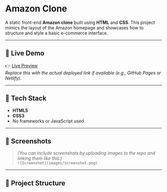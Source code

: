 # Amazon Clone

A static front-end **Amazon clone** built using **HTML** and **CSS**. This project mimics the layout of the Amazon homepage and showcases how to structure and style a basic e-commerce interface.

---

## 🚀 Live Demo

👉 [Live Preview](#)  
*Replace this with the actual deployed link if available (e.g., GitHub Pages or Netlify).*

---

## 🧰 Tech Stack

- **HTML5**
- **CSS3**
- No frameworks or JavaScript used

---

## 📸 Screenshots

> *(You can include screenshots by uploading images to the repo and linking them like this:)*  
> `![Screenshot](images/screenshot.png)`

---

## 📂 Project Structure

